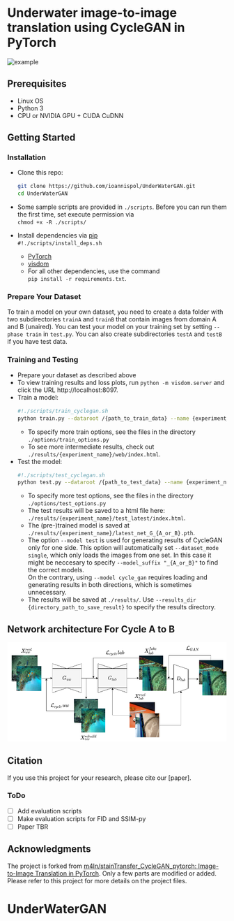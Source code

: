 # Underwater image-to-image translation using CycleGAN in PyTorch
<img src="UnderWaterGAN_pytorch/imgs/Picturea1.png" alt="example" width="600"/>

## Prerequisites
- Linux OS
- Python 3
- CPU or NVIDIA GPU + CUDA CuDNN

## Getting Started
### Installation

- Clone this repo:
    ```bash
    git clone https://github.com/ioannispol/UnderWaterGAN.git
    cd UnderWaterGAN
    ```
- Some sample scripts are provided in `./scripts`. Before you can run them the first time, set execute permission via  
`chmod +x -R ./scripts/`

- Install dependencies via [pip](https://pypi.org/project/pip/)  
`#!./scripts/install_deps.sh`
  - [PyTorch](https://pytorch.org/get-started/locally/)
  - [visdom](https://github.com/facebookresearch/visdom)
  - For all other dependencies, use the command  
    `pip install -r requirements.txt`.
    
### Prepare Your Dataset
To train a model on your own dataset, you need to create a data folder with two subdirectories `trainA` and `trainB` that contain images from domain A and B (unaired). You can test your model on your training set by setting `--phase train` in `test.py`. You can also create subdirectories `testA` and `testB` if you have test data.

### Training and Testing
- Prepare your dataset as described above
- To view training results and loss plots, run `python -m visdom.server` and click the URL http://localhost:8097.
- Train a model:
  ```bash
  #!./scripts/train_cyclegan.sh
  python train.py --dataroot /{path_to_train_data} --name {experiment_name}
  ```
  - To specify more train options, see the files in the directory `./options/train_options.py`
  - To see more intermediate results, check out `./results/{experiment_name}/web/index.html`.
- Test the model:
  ```bash
  #!./scripts/test_cyclegan.sh
  python test.py --dataroot /{path_to_test_data} --name {experiment_name} --model cycle_gan
  ```
  - To specify more test options, see the files in the directory `./options/test_options.py`
  - The test results will be saved to a html file here: `./results/{experiment_name}/test_latest/index.html`.
  - The (pre-)trained model is saved at `./results/{experiment_name}/latest_net_G_{A_or_B}.pth`.
  - The option `--model test` is used for generating results of CycleGAN only for one side. This option will automatically set `--dataset_mode single`, which only loads the images from one set. In this case it might be neccesary to specify `--model_suffix "_{A_or_B}"` to find the correct models.  
  On the contrary, using `--model cycle_gan` requires loading and generating results in both directions, which is sometimes unnecessary.
  - The results will be saved at `./results/`. Use `--results_dir {directory_path_to_save_result}` to specify the results directory.

## Network architecture For Cycle A to B
<img src="UnderWaterGAN_pytorch/imgs/uw_gan_w.drawio.png" alt="schemeAtoB"/>

## Citation
If you use this project for your research, please cite our [paper].


### ToDo
- [ ] Add evaluation scripts 
- [ ] Make evaluation scripts for FID and SSIM-py 
- [ ] Paper TBR

## Acknowledgments
The project is forked from [m4ln/stainTransfer_CycleGAN_pytorch: Image-to-Image Translation in PyTorch](https://github.com/m4ln/stainTransfer_CycleGAN_pytorch).
Only a few parts are modified or added. Please refer to this project for more details on the project files.
# UnderWaterGAN
